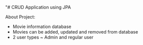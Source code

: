 "# CRUD Application using JPA

About Project:

- Movie information database
- Movies can be added, updated and removed from database
- 2 user types ~ Admin and regular user
